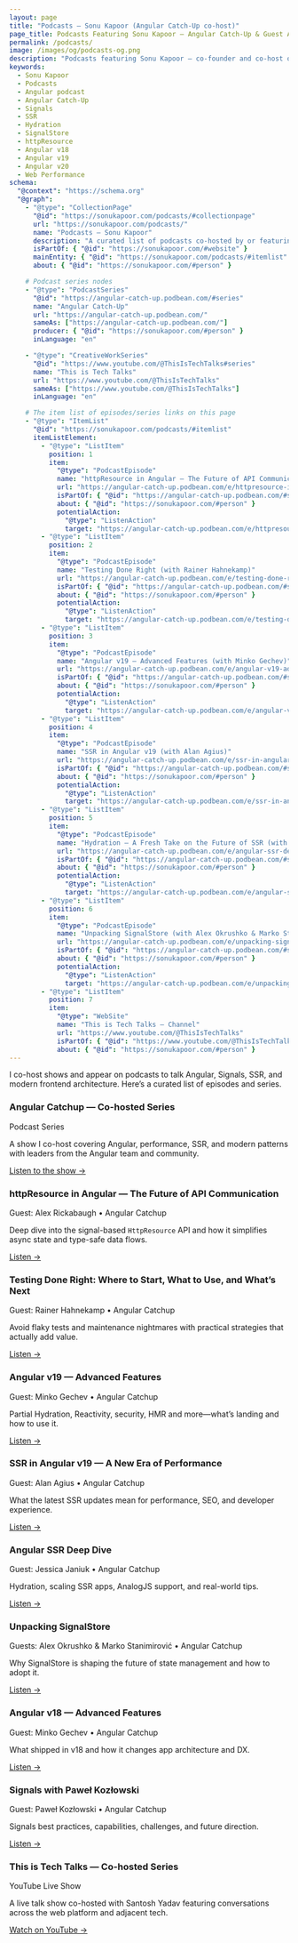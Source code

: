 ```yaml
---
layout: page
title: "Podcasts – Sonu Kapoor (Angular Catch-Up co-host)"
page_title: Podcasts Featuring Sonu Kapoor – Angular Catch-Up & Guest Appearances
permalink: /podcasts/
image: /images/og/podcasts-og.png
description: "Podcasts featuring Sonu Kapoor — co-founder and co-host of Angular Catch-Up — covering Signals, SSR & Hydration, SignalStore, httpResource, and modern Angular releases."
keywords:
  - Sonu Kapoor
  - Podcasts
  - Angular podcast
  - Angular Catch-Up
  - Signals
  - SSR
  - Hydration
  - SignalStore
  - httpResource
  - Angular v18
  - Angular v19
  - Angular v20
  - Web Performance
schema:
  "@context": "https://schema.org"
  "@graph":
    - "@type": "CollectionPage"
      "@id": "https://sonukapoor.com/podcasts/#collectionpage"
      url: "https://sonukapoor.com/podcasts/"
      name: "Podcasts – Sonu Kapoor"
      description: "A curated list of podcasts co-hosted by or featuring Sonu Kapoor."
      isPartOf: { "@id": "https://sonukapoor.com/#website" }
      mainEntity: { "@id": "https://sonukapoor.com/podcasts/#itemlist" }
      about: { "@id": "https://sonukapoor.com/#person" }

    # Podcast series nodes
    - "@type": "PodcastSeries"
      "@id": "https://angular-catch-up.podbean.com/#series"
      name: "Angular Catch-Up"
      url: "https://angular-catch-up.podbean.com/"
      sameAs: ["https://angular-catch-up.podbean.com/"]
      producer: { "@id": "https://sonukapoor.com/#person" }
      inLanguage: "en"

    - "@type": "CreativeWorkSeries"
      "@id": "https://www.youtube.com/@ThisIsTechTalks#series"
      name: "This is Tech Talks"
      url: "https://www.youtube.com/@ThisIsTechTalks"
      sameAs: ["https://www.youtube.com/@ThisIsTechTalks"]
      inLanguage: "en"

    # The item list of episodes/series links on this page
    - "@type": "ItemList"
      "@id": "https://sonukapoor.com/podcasts/#itemlist"
      itemListElement:
        - "@type": "ListItem"
          position: 1
          item:
            "@type": "PodcastEpisode"
            name: "httpResource in Angular — The Future of API Communication (with Alex Rickabaugh)"
            url: "https://angular-catch-up.podbean.com/e/httpresource-in-angular-the-future-of-api-communication/"
            isPartOf: { "@id": "https://angular-catch-up.podbean.com/#series" }
            about: { "@id": "https://sonukapoor.com/#person" }
            potentialAction:
              "@type": "ListenAction"
              target: "https://angular-catch-up.podbean.com/e/httpresource-in-angular-the-future-of-api-communication/"
        - "@type": "ListItem"
          position: 2
          item:
            "@type": "PodcastEpisode"
            name: "Testing Done Right (with Rainer Hahnekamp)"
            url: "https://angular-catch-up.podbean.com/e/testing-done-right-where-to-start-what-to-use-and-what-s-next-with-rainer-hahnekamp/"
            isPartOf: { "@id": "https://angular-catch-up.podbean.com/#series" }
            about: { "@id": "https://sonukapoor.com/#person" }
            potentialAction:
              "@type": "ListenAction"
              target: "https://angular-catch-up.podbean.com/e/testing-done-right-where-to-start-what-to-use-and-what-s-next-with-rainer-hahnekamp/"
        - "@type": "ListItem"
          position: 3
          item:
            "@type": "PodcastEpisode"
            name: "Angular v19 — Advanced Features (with Minko Gechev)"
            url: "https://angular-catch-up.podbean.com/e/angular-v19-advanced-features-with-minko-gechev/"
            isPartOf: { "@id": "https://angular-catch-up.podbean.com/#series" }
            about: { "@id": "https://sonukapoor.com/#person" }
            potentialAction:
              "@type": "ListenAction"
              target: "https://angular-catch-up.podbean.com/e/angular-v19-advanced-features-with-minko-gechev/"
        - "@type": "ListItem"
          position: 4
          item:
            "@type": "PodcastEpisode"
            name: "SSR in Angular v19 (with Alan Agius)"
            url: "https://angular-catch-up.podbean.com/e/ssr-in-angular-v19-a-new-era-of-performance-with-alan-agius/"
            isPartOf: { "@id": "https://angular-catch-up.podbean.com/#series" }
            about: { "@id": "https://sonukapoor.com/#person" }
            potentialAction:
              "@type": "ListenAction"
              target: "https://angular-catch-up.podbean.com/e/ssr-in-angular-v19-a-new-era-of-performance-with-alan-agius/"
        - "@type": "ListItem"
          position: 5
          item:
            "@type": "PodcastEpisode"
            name: "Hydration — A Fresh Take on the Future of SSR (with Jessica Janiuk)"
            url: "https://angular-catch-up.podbean.com/e/angular-ssr-deep-dive-with-jessica-janiuk/"
            isPartOf: { "@id": "https://angular-catch-up.podbean.com/#series" }
            about: { "@id": "https://sonukapoor.com/#person" }
            potentialAction:
              "@type": "ListenAction"
              target: "https://angular-catch-up.podbean.com/e/angular-ssr-deep-dive-with-jessica-janiuk/"
        - "@type": "ListItem"
          position: 6
          item:
            "@type": "PodcastEpisode"
            name: "Unpacking SignalStore (with Alex Okrushko & Marko Stanimirović)"
            url: "https://angular-catch-up.podbean.com/e/unpacking-signalstore-the-future-of-reactive-state-management-in-angular/"
            isPartOf: { "@id": "https://angular-catch-up.podbean.com/#series" }
            about: { "@id": "https://sonukapoor.com/#person" }
            potentialAction:
              "@type": "ListenAction"
              target: "https://angular-catch-up.podbean.com/e/unpacking-signalstore-the-future-of-reactive-state-management-in-angular/"
        - "@type": "ListItem"
          position: 7
          item:
            "@type": "WebSite"
            name: "This is Tech Talks — Channel"
            url: "https://www.youtube.com/@ThisIsTechTalks"
            isPartOf: { "@id": "https://www.youtube.com/@ThisIsTechTalks#series" }
            about: { "@id": "https://sonukapoor.com/#person" }
---
```


I co-host shows and appear on podcasts to talk Angular, Signals, SSR, and modern frontend architecture. Here’s a curated list of episodes and series.

<div class="media-grid">

  <!-- Angular Catchup (series) -->
  <div class="card">
    <h3>Angular Catchup — Co-hosted Series</h3>
    <div class="card-meta">Podcast Series</div>
    <p class="card-desc">A show I co-host covering Angular, performance, SSR, and modern patterns with leaders from the Angular team and community.</p>
    <div class="card-actions">
      <a href="https://angular-catch-up.podbean.com/" target="_blank" rel="noopener">Listen to the show →</a>
    </div>
  </div>

  <!-- Individual episodes from README -->
  <div class="card">
    <h3>httpResource in Angular — The Future of API Communication</h3>
    <div class="card-meta">Guest: Alex Rickabaugh • Angular Catchup</div>
    <p class="card-desc">Deep dive into the signal-based <code>HttpResource</code> API and how it simplifies async state and type-safe data flows.</p>
    <div class="card-actions">
      <a href="https://angular-catch-up.podbean.com/e/httpresource-in-angular-the-future-of-api-communication/" target="_blank" rel="noopener">Listen →</a>
    </div>
  </div>

  <div class="card">
    <h3>Testing Done Right: Where to Start, What to Use, and What’s Next</h3>
    <div class="card-meta">Guest: Rainer Hahnekamp • Angular Catchup</div>
    <p class="card-desc">Avoid flaky tests and maintenance nightmares with practical strategies that actually add value.</p>
    <div class="card-actions">
      <a href="https://angular-catch-up.podbean.com/e/testing-done-right-where-to-start-what-to-use-and-what-s-next-with-rainer-hahnekamp/" target="_blank" rel="noopener">Listen →</a>
    </div>
  </div>

  <div class="card">
    <h3>Angular v19 — Advanced Features</h3>
    <div class="card-meta">Guest: Minko Gechev • Angular Catchup</div>
    <p class="card-desc">Partial Hydration, Reactivity, security, HMR and more—what’s landing and how to use it.</p>
    <div class="card-actions">
      <a href="https://angular-catch-up.podbean.com/e/angular-v19-advanced-features-with-minko-gechev/" target="_blank" rel="noopener">Listen →</a>
    </div>
  </div>

  <div class="card">
    <h3>SSR in Angular v19 — A New Era of Performance</h3>
    <div class="card-meta">Guest: Alan Agius • Angular Catchup</div>
    <p class="card-desc">What the latest SSR updates mean for performance, SEO, and developer experience.</p>
    <div class="card-actions">
      <a href="https://angular-catch-up.podbean.com/e/ssr-in-angular-v19-a-new-era-of-performance-with-alan-agius/" target="_blank" rel="noopener">Listen →</a>
    </div>
  </div>

  <div class="card">
    <h3>Angular SSR Deep Dive</h3>
    <div class="card-meta">Guest: Jessica Janiuk • Angular Catchup</div>
    <p class="card-desc">Hydration, scaling SSR apps, AnalogJS support, and real-world tips.</p>
    <div class="card-actions">
      <a href="https://angular-catch-up.podbean.com/e/angular-ssr-deep-dive-with-jessica-janiuk/" target="_blank" rel="noopener">Listen →</a>
    </div>
  </div>

  <div class="card">
    <h3>Unpacking SignalStore</h3>
    <div class="card-meta">Guests: Alex Okrushko &amp; Marko Stanimirović • Angular Catchup</div>
    <p class="card-desc">Why SignalStore is shaping the future of state management and how to adopt it.</p>
    <div class="card-actions">
      <a href="https://angular-catch-up.podbean.com/e/unpacking-signalstore-the-future-of-reactive-state-management-in-angular/" target="_blank" rel="noopener">Listen →</a>
    </div>
  </div>

  <div class="card">
    <h3>Angular v18 — Advanced Features</h3>
    <div class="card-meta">Guest: Minko Gechev • Angular Catchup</div>
    <p class="card-desc">What shipped in v18 and how it changes app architecture and DX.</p>
    <div class="card-actions">
      <a href="https://angular-catch-up.podbean.com/e/angular-v18-advanced-features-with-minko-gechev/" target="_blank" rel="noopener">Listen →</a>
    </div>
  </div>

  <div class="card">
    <h3>Signals with Paweł Kozłowski</h3>
    <div class="card-meta">Guest: Paweł Kozłowski • Angular Catchup</div>
    <p class="card-desc">Signals best practices, capabilities, challenges, and future direction.</p>
    <div class="card-actions">
      <a href="https://angular-catch-up.podbean.com/e/signals-with-pawel-kozlowski-from-the-angular-team/" target="_blank" rel="noopener">Listen →</a>
    </div>
  </div>

  <!-- This is Tech Talks (series) -->
  <div class="card">
    <h3>This is Tech Talks — Co-hosted Series</h3>
    <div class="card-meta">YouTube Live Show</div>
    <p class="card-desc">A live talk show co-hosted with Santosh Yadav featuring conversations across the web platform and adjacent tech.</p>
    <div class="card-actions">
      <a href="https://www.youtube.com/@ThisIsTechTalks" target="_blank" rel="noopener">Watch on YouTube →</a>
    </div>
  </div>

</div>
